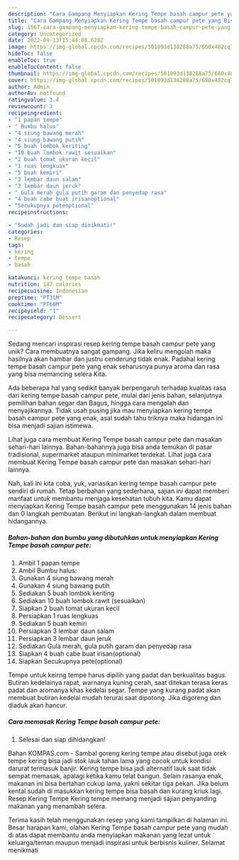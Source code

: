 ```yaml
---
description: "Cara Gampang Menyiapkan Kering Tempe basah campur pete yang Bisa Manjain Lidah"
title: "Cara Gampang Menyiapkan Kering Tempe basah campur pete yang Bisa Manjain Lidah"
slug: 1567-cara-gampang-menyiapkan-kering-tempe-basah-campur-pete-yang-bisa-manjain-lidah
category: Uncategorized
date: 2022-09-13T15:44:08.628Z
image: https://img-global.cpcdn.com/recipes/501093d138288a75/680x482cq70/kering-tempe-basah-campur-pete-foto-resep-utama.jpg
hideToc: false
enableToc: true
enableTocContent: false
thumbnail: https://img-global.cpcdn.com/recipes/501093d138288a75/680x482cq70/kering-tempe-basah-campur-pete-foto-resep-utama.jpg
cover: https://img-global.cpcdn.com/recipes/501093d138288a75/680x482cq70/kering-tempe-basah-campur-pete-foto-resep-utama.jpg
author: Admin
authorAv: notfound
ratingvalue: 3.4
reviewcount: 3
recipeingredient:
- "1 papan tempe"
- " Bumbu halus"
- "4 siung bawang merah"
- "4 siung bawang putih"
- "5 buah lombok keriting"
- "10 buah lombok rawit sesuaikan"
- "2 buah tomat ukuran kecil"
- "1 ruas lengkuas"
- "5 buah kemiri"
- "3 lembar daun salam"
- "3 lembar daun jeruk"
- " Gula merah gula putih garam dan penyedap rasa"
- "4 buah cabe buat irisanoptional"
- "Secukupnya peteoptional"
recipeinstructions:

- "Sudah jadi dan siap dinikmati!"
categories:
- Resep
tags:
- kering
- tempe
- basah

katakunci: kering tempe basah 
nutrition: 147 calories
recipecuisine: Indonesian
preptime: "PT31M"
cooktime: "PT60M"
recipeyield: "1"
recipecategory: Dessert

---
```





Sedang mencari inspirasi resep kering tempe basah campur pete yang unik? Cara membuatnya sangat gampang. Jika keliru mengolah maka hasilnya akan hambar dan justru cenderung tidak enak. Padahal kering tempe basah campur pete yang enak seharusnya punya aroma dan rasa yang bisa memancing selera Kita.





Ada beberapa hal yang sedikit banyak berpengaruh terhadap kualitas rasa dari kering tempe basah campur pete, mulai dari jenis bahan, selanjutnya pemilihan bahan segar dan Bagus, hingga cara mengolah dan menyajikannya. Tidak usah pusing jika mau menyiapkan kering tempe basah campur pete yang enak,      asal sudah tahu triknya maka hidangan ini bisa menjadi sajian istimewa.














Lihat juga cara membuat Kering Tempe basah campur pete dan masakan sehari-hari lainnya. Bahan-bahannya juga bisa anda temukan di pasar tradisional, supermarket ataupun minimarket terdekat. Lihat juga cara membuat Kering Tempe basah campur pete dan masakan sehari-hari lainnya.






Nah, kali ini kita coba, yuk, variasikan kering tempe basah campur pete sendiri di rumah. Tetap berbahan yang sederhana, sajian ini dapat memberi manfaat untuk membantu menjaga kesehatan tubuh kita. Kamu dapat menyiapkan Kering Tempe basah campur pete menggunakan 14 jenis bahan dan 0 langkah pembuatan. Berikut ini langkah-langkah dalam membuat hidangannya.

<!--inarticleads1-->

##### Bahan-bahan dan bumbu yang dibutuhkan untuk menyiapkan Kering Tempe basah campur pete:

1. Ambil 1 papan tempe
1. Ambil  Bumbu halus:
1. Gunakan 4 siung bawang merah
1. Gunakan 4 siung bawang putih
1. Sediakan 5 buah lombok keriting
1. Sediakan 10 buah lombok rawit (sesuaikan)
1. Siapkan 2 buah tomat ukuran kecil
1. Persiapkan 1 ruas lengkuas
1. Sediakan 5 buah kemiri
1. Persiapkan 3 lembar daun salam
1. Persiapkan 3 lembar daun jeruk
1. Sediakan  Gula merah, gula putih garam dan penyedap rasa
1. Siapkan 4 buah cabe buat irisan(optional)
1. Siapkan Secukupnya pete(optional)


Tempe untuk keirng tempe harus dipilih yang padat dan berkualitas bagus. Butiran kedelainya rapat, warnanya kuning cerah, saat ditekan terasa keras padat dan aromanya khas kedelai segar. Tempe yang kurang padat akan membuat butiran kedelai mudah terurai saat dipotong. Jika digoreng dan diaduk akan hancur. 

<!--inarticleads2-->

##### Cara memasak Kering Tempe basah campur pete:


1. Selesai dan siap dihidangkan!

Bahan KOMPAS.com - Sambal goreng kering tempe atau disebut juga orek tempe kering bisa jadi stok lauk tahan lama yang cocok untuk kondisi darurat termasuk banjir. Kering tempe bisa jadi alternatif lauk saat tidak sempat memasak, apalagi ketika kamu telat bangun. Selain rasanya enak, makanan ini bisa bertahan cukup lama, yakni sekitar tiga pekan. Jika belum kental sudah di masukkan kering tempe bisa basah dan kurang kriuk lagi. Resep Kering Tempe Kering tempe memang menjadi sajian penyanding makanan yang menambah selera. 

Terima kasih telah menggunakan resep yang kami tampilkan di halaman ini. Besar harapan kami, olahan Kering Tempe basah campur pete yang mudah di atas dapat membantu anda menyiapkan makanan yang lezat untuk keluarga/teman maupun menjadi inspirasi untuk berbisnis kuliner. Selamat menikmati

